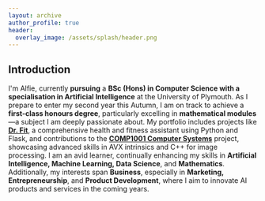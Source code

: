 ```yaml
---
layout: archive
author_profile: true
header:
  overlay_image: /assets/splash/header.png
---
```

<!--
[ ] IMPLEMENT DARK MODE TOGGLE
-->

## Introduction


I'm Alfie, currently **pursuing** a **BSc (Hons) in Computer Science with a specialisation in Artificial Intelligence** at the University of Plymouth. As I prepare to enter my second year this Autumn, I am on track to achieve a **first-class honours degree**, particularly excelling in **mathematical modules**—a subject I am deeply passionate about. My portfolio includes projects like [**Dr. Fit**](https://github.com/alfie-ns/1004-DrFit), a comprehensive health and fitness assistant using Python and Flask, and contributions to the [**COMP1001 Computer Systems**](https://github.com/alfie-ns/1001-CW) project, showcasing advanced skills in AVX intrinsics and C++ for image processing. I am an avid learner, continually enhancing my skills in **Artificial Intelligence, Machine Learning, Data Science**, and **Mathematics**. Additionally, my interests span **Business**, especially in **Marketing, Entrepreneurship**, and **Product Development**, where I aim to innovate AI products and services in the coming years.

<!--
<!-- | `<img src="{{ site.url }}{{ site.baseurl }}/assets/images/test-image.png" alt="">` | An image in a table | -->

<!-- `<img src="{{ site.url }}{{ site.baseurl }}/assets/images/test-image.png" alt="">` -->

<!--An image above that isn't in a table. -->

<!--## Heading Level 2

### Heading Level 3

Lorem ipsum dolor sit amet, consectetur adipiscing elit, sed do eiusmod tempor incididunt ut labore et dolore magna aliqua. Ut enim ad minim veniam, quis nostrud exercitation ullamco laboris nisi ut aliquip ex ea commodo consequat. Duis aute irure dolor in reprehenderit in voluptate velit esse cillum dolore eu fugiat nulla pariatur. Excepteur sint occaecat cupidatat non proident, sunt in culpa qui officia deserunt mollit anim id est laborum.

Lorem ipsum dolor sit amet, consectetur adipiscing elit, sed do eiusmod tempor incididunt ut labore et dolore magna aliqua. Ut enim ad minim veniam, quis nostrud exercitation ullamco laboris nisi ut aliquip ex ea commodo consequat. Duis aute irure dolor in reprehenderit in voluptate velit esse cillum dolore eu fugiat nulla pariatur. Excepteur sint occaecat cupidatat non proident, sunt in culpa qui officia deserunt mollit anim id est laborum.

-->
